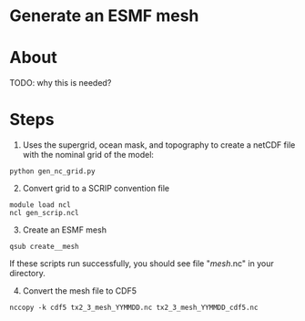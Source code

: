 # Generate an ESMF mesh

About
=====

TODO: why this is needed?

Steps
=====

1) Uses the supergrid, ocean mask, and topography to create a netCDF file with the nominal grid of the model:

```
python gen_nc_grid.py
```

2) Convert grid to a SCRIP convention file

```
module load ncl
ncl gen_scrip.ncl
```

3) Create an ESMF mesh

```
qsub create__mesh
```

If these scripts run successfully, you should see file "*_mesh_*.nc" in your directory.

4) Convert the mesh file to CDF5

```
nccopy -k cdf5 tx2_3_mesh_YYMMDD.nc tx2_3_mesh_YYMMDD_cdf5.nc
```
